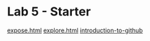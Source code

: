 # Lab 5 - Starter
[expose.html](https://bkim9.github.io/Lab5_Starter/expose.html)
[explore.html](https://bkim9.github.io/Lab5_Starter/explore.html)
[introduction-to-github](ps://github.com/bkim9/introduction-to-github)
